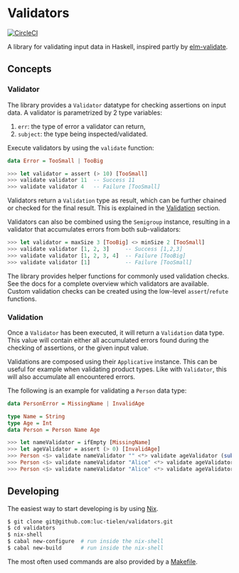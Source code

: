 
# Validators

[![CircleCI](https://circleci.com/gh/luc-tielen/validators.svg?style=svg)](https://circleci.com/gh/luc-tielen/validators)

A library for validating input data in Haskell, inspired partly by [elm-validate](https://github.com/rtfeldman/elm-validate/).


## Concepts

### Validator

The library provides a `Validator` datatype for checking assertions
on input data. A validator is parametrized by 2 type variables:

1. `err`: the type of error a validator can return,
2. `subject`: the type being inspected/validated.

Execute validators by using the `validate` function:

```haskell
data Error = TooSmall | TooBig

>>> let validator = assert (> 10) [TooSmall]
>>> validate validator 11  -- Success 11
>>> validate validator 4   -- Failure [TooSmall]
```

Validators return a `Validation` type as result, which can be
further chained or checked for the final result. This is explained in
the [Validation](#Validation) section.

Validators can also be combined using the `Semigroup` instance,
resulting in a validator that accumulates errors from both sub-validators:

```haskell
>>> let validator = maxSize 3 [TooBig] <> minSize 2 [TooSmall]
>>> validate validator [1, 2, 3]     -- Success [1,2,3]
>>> validate validator [1, 2, 3, 4]  -- Failure [TooBig]
>>> validate validator [1]           -- Failure [TooSmall]
```

The library provides helper functions for commonly used validation checks.
See the docs for a complete overview which validators are available.
Custom validation checks can be created using the low-level `assert`/`refute`
functions.


### Validation

Once a `Validator` has been executed, it will return a `Validation` data type.
This value will contain either all accumulated errors found during the checking
of assertions, or the given input value.

Validations are composed using their `Applicative` instance. This can be useful
for example when validating product types. Like with `Validator`, this will also
accumulate all encountered errors.

The following is an example for validating a `Person` data type:

```haskell
data PersonError = MissingName | InvalidAge

type Name = String
type Age = Int
data Person = Person Name Age

>>> let nameValidator = ifEmpty [MissingName]
>>> let ageValidator = assert (> 0) [InvalidAge]
>>> Person <$> validate nameValidator "" <*> validate ageValidator (subtract 1)       -- Failure [MissingName, InvalidAge]
>>> Person <$> validate nameValidator "Alice" <*> validate ageValidator (subtract 1)  -- Failure [InvalidAge]
>>> Person <$> validate nameValidator "Alice" <*> validate ageValidator 25            -- Success (Person "Alice" 25)
```


## Developing

The easiest way to start developing is by using [Nix](https://nixos.org/nix/download.html).

```bash
$ git clone git@github.com:luc-tielen/validators.git
$ cd validators
$ nix-shell
$ cabal new-configure  # run inside the nix-shell
$ cabal new-build      # run inside the nix-shell
```

The most often used commands are also provided by a [Makefile](https://github.com/luc-tielen/validators/blob/master/Makefile).

